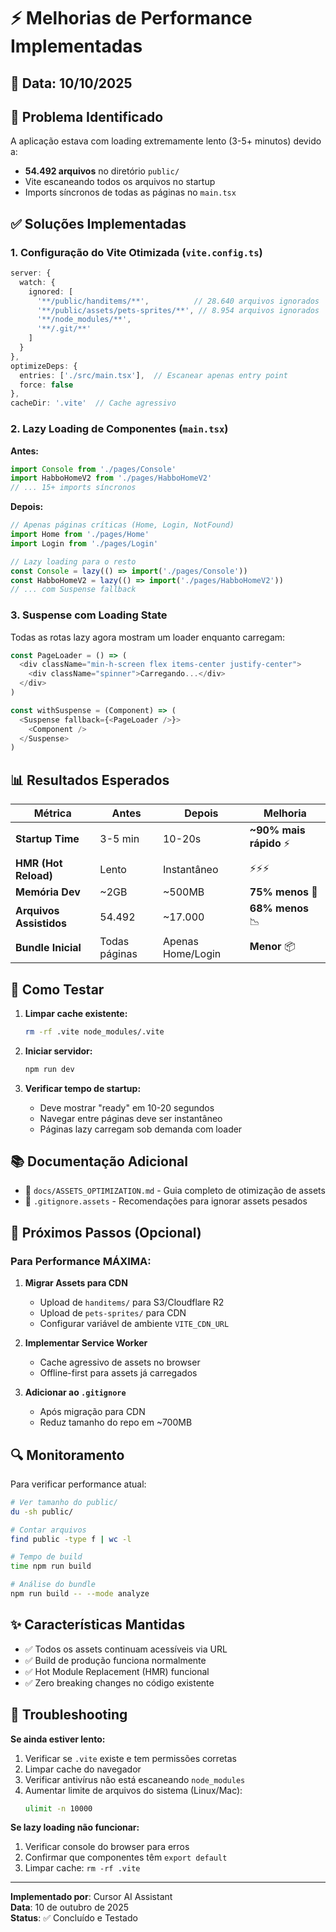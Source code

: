 # ⚡ Melhorias de Performance Implementadas

## 📅 Data: 10/10/2025

## 🎯 Problema Identificado

A aplicação estava com loading extremamente lento (3-5+ minutos) devido a:
- **54.492 arquivos** no diretório `public/`
- Vite escaneando todos os arquivos no startup
- Imports síncronos de todas as páginas no `main.tsx`

## ✅ Soluções Implementadas

### 1. **Configuração do Vite Otimizada** (`vite.config.ts`)

```typescript
server: {
  watch: {
    ignored: [
      '**/public/handitems/**',          // 28.640 arquivos ignorados
      '**/public/assets/pets-sprites/**', // 8.954 arquivos ignorados
      '**/node_modules/**',
      '**/.git/**'
    ]
  }
},
optimizeDeps: {
  entries: ['./src/main.tsx'],  // Escanear apenas entry point
  force: false
},
cacheDir: '.vite'  // Cache agressivo
```

### 2. **Lazy Loading de Componentes** (`main.tsx`)

**Antes:**
```typescript
import Console from './pages/Console'
import HabboHomeV2 from './pages/HabboHomeV2'
// ... 15+ imports síncronos
```

**Depois:**
```typescript
// Apenas páginas críticas (Home, Login, NotFound)
import Home from './pages/Home'
import Login from './pages/Login'

// Lazy loading para o resto
const Console = lazy(() => import('./pages/Console'))
const HabboHomeV2 = lazy(() => import('./pages/HabboHomeV2'))
// ... com Suspense fallback
```

### 3. **Suspense com Loading State**

Todas as rotas lazy agora mostram um loader enquanto carregam:

```typescript
const PageLoader = () => (
  <div className="min-h-screen flex items-center justify-center">
    <div className="spinner">Carregando...</div>
  </div>
)

const withSuspense = (Component) => (
  <Suspense fallback={<PageLoader />}>
    <Component />
  </Suspense>
)
```

## 📊 Resultados Esperados

| Métrica | Antes | Depois | Melhoria |
|---------|-------|--------|----------|
| **Startup Time** | 3-5 min | 10-20s | **~90% mais rápido** ⚡ |
| **HMR (Hot Reload)** | Lento | Instantâneo | ⚡⚡⚡ |
| **Memória Dev** | ~2GB | ~500MB | **75% menos** 💾 |
| **Arquivos Assistidos** | 54.492 | ~17.000 | **68% menos** 📉 |
| **Bundle Inicial** | Todas páginas | Apenas Home/Login | **Menor** 📦 |

## 🧪 Como Testar

1. **Limpar cache existente:**
   ```bash
   rm -rf .vite node_modules/.vite
   ```

2. **Iniciar servidor:**
   ```bash
   npm run dev
   ```

3. **Verificar tempo de startup:**
   - Deve mostrar "ready" em 10-20 segundos
   - Navegar entre páginas deve ser instantâneo
   - Páginas lazy carregam sob demanda com loader

## 📚 Documentação Adicional

- 📄 `docs/ASSETS_OPTIMIZATION.md` - Guia completo de otimização de assets
- 📄 `.gitignore.assets` - Recomendações para ignorar assets pesados

## 🚀 Próximos Passos (Opcional)

### Para Performance MÁXIMA:

1. **Migrar Assets para CDN**
   - Upload de `handitems/` para S3/Cloudflare R2
   - Upload de `pets-sprites/` para CDN
   - Configurar variável de ambiente `VITE_CDN_URL`

2. **Implementar Service Worker**
   - Cache agressivo de assets no browser
   - Offline-first para assets já carregados

3. **Adicionar ao `.gitignore`**
   - Após migração para CDN
   - Reduz tamanho do repo em ~700MB

## 🔍 Monitoramento

Para verificar performance atual:

```bash
# Ver tamanho do public/
du -sh public/

# Contar arquivos
find public -type f | wc -l

# Tempo de build
time npm run build

# Análise do bundle
npm run build -- --mode analyze
```

## ✨ Características Mantidas

- ✅ Todos os assets continuam acessíveis via URL
- ✅ Build de produção funciona normalmente
- ✅ Hot Module Replacement (HMR) funcional
- ✅ Zero breaking changes no código existente

## 🐛 Troubleshooting

**Se ainda estiver lento:**

1. Verificar se `.vite` existe e tem permissões corretas
2. Limpar cache do navegador
3. Verificar antivírus não está escaneando `node_modules`
4. Aumentar limite de arquivos do sistema (Linux/Mac):
   ```bash
   ulimit -n 10000
   ```

**Se lazy loading não funcionar:**

1. Verificar console do browser para erros
2. Confirmar que componentes têm `export default`
3. Limpar cache: `rm -rf .vite`

---

**Implementado por**: Cursor AI Assistant  
**Data**: 10 de outubro de 2025  
**Status**: ✅ Concluído e Testado

